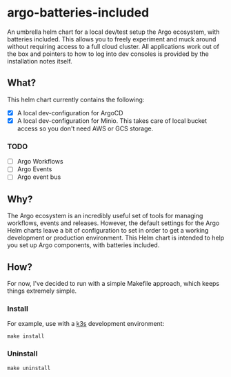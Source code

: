 # argo-batteries-included

An umbrella helm chart for a local dev/test setup the Argo ecosystem, with batteries included. This allows you to freely
experiment and muck around without requiring access to a full cloud cluster. All applications work out of the box and
pointers to how to log into dev consoles is provided by the installation notes itself.

## What?

This helm chart currently contains the following:
- [X] A local dev-configuration for ArgoCD
- [X] A local dev-configuration for Minio. This takes care of local bucket access so you don't need AWS or GCS storage.

### TODO

- [ ] Argo Workflows
- [ ] Argo Events
- [ ] Argo event bus

## Why?

The Argo ecosystem is an incredibly useful set of tools for managing workflows, events and releases. However, the 
default settings for the Argo Helm charts leave a bit of configuration to set in order to get a working development or
production environment. This Helm chart is intended to help you set up Argo components, with batteries included.

## How?
For now, I've decided to run with a simple Makefile approach, which keeps things extremely simple. 

### Install

For example, use with a [k3s](https://k3s.io/) development environment:
```shell
make install
```

### Uninstall
```shell
make uninstall
```